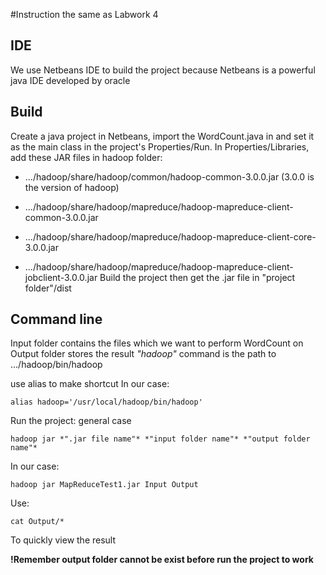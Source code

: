 
#Instruction the same as Labwork 4

## IDE
We use Netbeans IDE to build the project because Netbeans is a powerful java IDE developed by oracle

## Build
Create a java project in Netbeans, import the WordCount.java in and set it as the main class in the project's Properties/Run.
In Properties/Libraries, add these JAR files in hadoop folder:
	
+ .../hadoop/share/hadoop/common/hadoop-common-3.0.0.jar (3.0.0 is the version of hadoop)
	
+ .../hadoop/share/hadoop/mapreduce/hadoop-mapreduce-client-common-3.0.0.jar
	
+ .../hadoop/share/hadoop/mapreduce/hadoop-mapreduce-client-core-3.0.0.jar
	
+ .../hadoop/share/hadoop/mapreduce/hadoop-mapreduce-client-jobclient-3.0.0.jar
Build the project then get the .jar file in "project folder"/dist

## Command line
Input folder contains the files which we want to perform WordCount on
Output folder stores the result
*"hadoop"* command is the path to .../hadoop/bin/hadoop

use alias to make shortcut
In our case:

	alias hadoop='/usr/local/hadoop/bin/hadoop'

Run the project: general case

	hadoop jar *".jar file name"* *"input folder name"* *"output folder name"*
In our case:

	hadoop jar MapReduceTest1.jar Input Output

Use: 

	cat Output/*

To quickly view the result

**!Remember output folder cannot be exist before run the project to work** 


